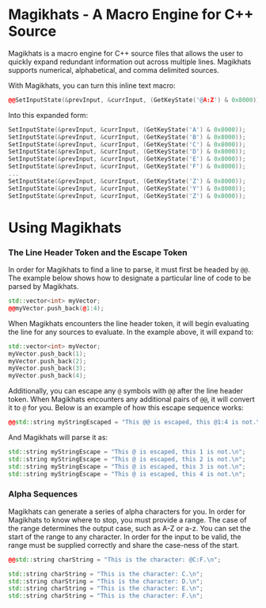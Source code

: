 # Magikhats - A Macro Engine for C++ Source

Magikhats is a macro engine for C++ source files that allows the user to quickly
expand redundant information out across multiple lines. Magikhats supports numerical,
alphabetical, and comma delimited sources.

With Magikhats, you can turn this inline text macro:

```C++
@@SetInputState(&prevInput, &currInput, (GetKeyState('@A:Z') & 0x8000));
```

Into this expanded form:

```C++
SetInputState(&prevInput, &currInput, (GetKeyState('A') & 0x8000));
SetInputState(&prevInput, &currInput, (GetKeyState('B') & 0x8000));
SetInputState(&prevInput, &currInput, (GetKeyState('C') & 0x8000));
SetInputState(&prevInput, &currInput, (GetKeyState('D') & 0x8000));
SetInputState(&prevInput, &currInput, (GetKeyState('E') & 0x8000));
SetInputState(&prevInput, &currInput, (GetKeyState('F') & 0x8000));
...
SetInputState(&prevInput, &currInput, (GetKeyState('Z') & 0x8000));
SetInputState(&prevInput, &currInput, (GetKeyState('Y') & 0x8000));
SetInputState(&prevInput, &currInput, (GetKeyState('Z') & 0x8000));
```

# Using Magikhats

### The Line Header Token and the Escape Token

In order for Magikhats to find a line to parse, it must first be headed by `@@`.
The example below shows how to designate a particular line of code to be parsed
by Magikhats.

```C++
std::vector<int> myVector;
@@myVector.push_back(@1:4);
```

When Magikhats encounters the line header token, it will begin evaluating the line
for any sources to evaluate. In the example above, it will expand to:

```C++
std::vector<int> myVector;
myVector.push_back(1);
myVector.push_back(2);
myVector.push_back(3);
myVector.push_back(4);
```

Additionally, you can escape any `@` symbols with `@@` after the line header
token. When Magikhats encounters any additional pairs of `@@`, it will convert it
to `@` for you. Below is an example of how this escape sequence works:

```C++
@@std::string myStringEscaped = "This @@ is escaped, this @1:4 is not.\n";
```

And Magikhats will parse it as:

```C++
std::string myStringEscape = "This @ is escaped, this 1 is not.\n";
std::string myStringEscape = "This @ is escaped, this 2 is not.\n";
std::string myStringEscape = "This @ is escaped, this 3 is not.\n";
std::string myStringEscape = "This @ is escaped, this 4 is not.\n";
```

### Alpha Sequences

Magikhats can generate a series of alpha characters for you. In order for Magikhats
to know where to stop, you must provide a range. The case of the range determines the
output case, such as A-Z or a-z. You can set the start of the range to any character.
In order for the input to be valid, the range must be supplied correctly and share
the case-ness of the start.

```C++
@@std::string charString = "This is the character: @C:F.\n";
```

```C++
std::string charString = "This is the character: C.\n";
std::string charString = "This is the character: D.\n";
std::string charString = "This is the character: E.\n";
std::string charString = "This is the character: F.\n";
```
